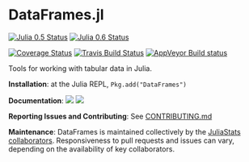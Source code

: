 DataFrames.jl
=============

[![Julia 0.5 Status](http://pkg.julialang.org/badges/DataFrames_0.5.svg)](http://pkg.julialang.org/?pkg=DataFrames&ver=0.5)
[![Julia 0.6 Status](http://pkg.julialang.org/badges/DataFrames_0.6.svg)](http://pkg.julialang.org/?pkg=DataFrames&ver=0.6)

[![Coverage Status](https://coveralls.io/repos/JuliaStats/DataFrames.jl/badge.svg?branch=master&service=github)](https://coveralls.io/github/JuliaStats/DataFrames.jl?branch=master)
[![Travis Build Status](https://travis-ci.org/JuliaStats/DataFrames.jl.svg?branch=master)](https://travis-ci.org/JuliaStats/DataFrames.jl)
[![AppVeyor Build status](https://ci.appveyor.com/api/projects/status/85h1i9lll64jpg3y/branch/master?svg=true)](https://ci.appveyor.com/project/nalimilan/dataframes-jl/branch/master)

Tools for working with tabular data in Julia.

**Installation**: at the Julia REPL, `Pkg.add("DataFrames")`

**Documentation**: [![][docs-stable-img]][docs-stable-url] [![][docs-latest-img]][docs-latest-url]

**Reporting Issues and Contributing**: See [CONTRIBUTING.md](CONTRIBUTING.md)

**Maintenance**: DataFrames is maintained collectively by the [JuliaStats collaborators](https://github.com/orgs/JuliaStats/people).
Responsiveness to pull requests and issues can vary, depending on the availability of key collaborators.

[docs-latest-img]: https://img.shields.io/badge/docs-latest-blue.svg
[docs-latest-url]: http://JuliaStats.github.io/DataFrames.jl/latest/

[docs-stable-img]: https://img.shields.io/badge/docs-stable-blue.svg
[docs-stable-url]: http://JuliaStats.github.io/DataFrames.jl/stable/

